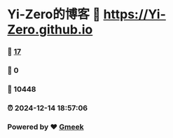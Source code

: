 # Yi-Zero的博客 :link: https://Yi-Zero.github.io 
### :page_facing_up: [17](https://Yi-Zero.github.io/tag.html) 
### :speech_balloon: 0 
### :hibiscus: 10448 
### :alarm_clock: 2024-12-14 18:57:06 
### Powered by :heart: [Gmeek](https://github.com/Meekdai/Gmeek)
